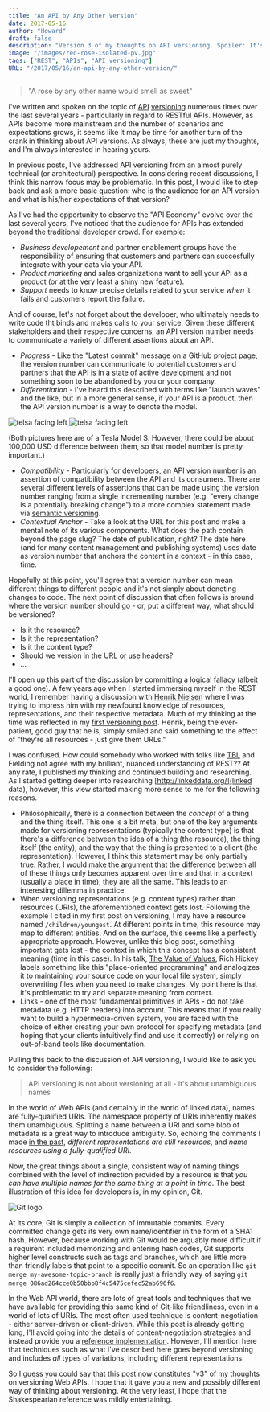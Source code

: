 ```yaml
---
title: "An API by Any Other Version"
date: 2017-05-16
author: "Howard"
draft: false
description: "Version 3 of my thoughts on API versioning. Spoiler: It's all just about names."
image: "/images/red-rose-isolated-pv.jpg"
tags: ["REST", "APIs", "API versioning"]
URL: "/2017/05/16/an-api-by-any-other-version/"
---
```


> "A rose by any other name would smell as sweet"

I've written and spoken on the topic of [API](http://blog.howarddierking.com/2012/11/09/versioning-restful-services/) [versioning](http://blog.howarddierking.com/2013/09/12/versioning-restful-services-v2/) numerous times over the last several years - particularly in regard to RESTful APIs. However, as APIs become more mainstream and the number of scenarios and expectations grows, it seems like it may be time for another turn of the crank in thinking about API versions. As always, these are just my thoughts, and I'm always interested in hearing yours.

In previous posts, I've addressed API versioning from an almost purely technical (or architectural) perspective. In considering recent discussions, I think this narrow focus may be problematic. In this post, I would like to step back and ask a more basic question: who is the audience for an API version and what is his/her expectations of that version?

As I've had the opportunity to observe the "API Economy" evolve over the last several years, I've noticed that the audience for APIs has extended beyond the traditional developer crowd. For example:

* *Business developement* and partner enablement groups have the responsibility of ensuring that customers and partners can succesfully integrate with your data via your API.
* *Product marketing* and sales organizations want to sell your API as a product (or at the very least a shiny new feature).
* *Support* needs to know precise details related to your service _when_ it fails and customers report the failure.

And of course, let's not forget about the developer, who ultimately needs to write code tht binds and makes calls to your service. Given these different stakeholders and their respective concerns, an API version number needs to communicate a variety of different assertions about an API.

* *Progress* - Like the "Latest commit" message on a GitHub project page, the version number can communicate to potential customers and partners that the API is in a state of active development and not something soon to be abandoned by you or your company.
* *Differentiation* - I've heard this described with terms like "launch waves" and the like, but in a more general sense, if your API is a product, then the API version number is a way to denote the model. 

![telsa facing left](/images/tesla-left.jpg) ![telsa facing left](/images/tesla-right.jpg)

(Both pictures here are of a Tesla Model S. However, there could be about 100,000 USD difference between them, so that model number is pretty important.)

* *Compatibility* - Particularly for developers, an API version number is an assertion of compatibility between the API and its consumers. There are several different levels of assertions that can be made using the version number ranging from a single incrementing number (e.g. "every change is a potentially breaking change") to a more complex statement made via [semantic versioning](http://semver.org/).
* *Contextual Anchor* - Take a look at the URL for this post and make a mental note of its various components. What does the path contain beyond the page slug? The date of publication, right? The date here (and for many content management and publishing systems) uses date as version number that anchors the content in a context - in this case, time.

Hopefully at this point, you'll agree that a version number can mean different things to different people and it's not simply about denoting changes to code. The next point of discussion that often follows is around where the version number should go - or, put a different way, what should be versioned?

* Is it the resource?
* Is it the representation? 
* Is it the content type?
* Should we version in the URL or use headers?
* ...

I'll open up this part of the discussion by committing a logical fallacy (albeit a good one). A few years ago when I started immersing myself in the REST world, I remember having a discussion with [Henrik Nielsen](https://en.wikipedia.org/wiki/Henrik_Frystyk_Nielsen) where I was trying to impress him with my newfound knowledge of resources, representations, and their respective metadata. Much of my thinking at the time was reflected in my [first versioning post](http://blog.howarddierking.com/2012/11/09/versioning-restful-services/). Henrik, being the ever-patient, good guy that he is, simply smiled and said something to the effect of "they're all resources - just give them URLs." 

I was confused. How could somebody who worked with folks like [TBL](https://www.w3.org/People/Berners-Lee/) and Fielding not agree with my brilliant, nuanced understanding of REST?? At any rate, I published my thinking and continued building and researching. As I started getting deeper into researching [http://linkeddata.org/](linked data), however, this view started making more sense to me for the following reasons.

* Philosophically, there is a connection between the _concept_ of a thing and the thing itself. This one is a bit meta, but one of the key arguments made for versioning representations (typically the content type) is that there's a difference between the idea of a thing (the resource), the thing itself (the entity), and the way that the thing is presented to a client (the representation). However, I think this statement may be only partially true. Rather, I would make the argument that the difference between all of these things only becomes apparent over time and that in a context (usually a place in time), they are all the same. This leads to an interesting dillemma in practice.
* When versioning representations (e.g. content types) rather than resources (URIs), the aforementioned context gets lost. Following the example I cited in my first post on versioning, I may have a resource named `/children/youngest`. At different points in time, this resource may map to different entities. And on the surface, this seems like a perfectly appropriate approach. However, unlike this blog post, something important gets lost - the context in which this concept has a consistent meaning (time in this case). In his talk, [The Value of Values](https://www.youtube.com/watch?v=-6BsiVyC1kM), Rich Hickey labels something like this "place-oriented programming" and analogizes it to maintaining your source code on your local file system, simply overwriting files when you need to make changes. My point here is that it's problematic to try and separate meaning from context. 
* Links - one of the most fundamental primitives in APIs - do not take metadata (e.g. HTTP headers) into account. This means that if you really want to build a hypermedia-driven system, you are faced with the choice of either creating your own protocol for specifying metadata (and hoping that your clients intuitively find and use it correctly) or relying on out-of-band tools like documentation.

Pulling this back to the discussion of API versioning, I would like to ask you to consider the following:

> API versioning is not about versioning at all - it's about unambiguous names

In the world of Web APIs (and certainly in the world of linked data), names are fully-qualified URIs. The namespace property of URIs inherently makes them unambiguous. Splitting a name between a URI and some blob of metadata is a great way to introduce ambiguity. So, echoing the comments I made [in the past](http://blog.howarddierking.com/2013/09/12/versioning-restful-services-v2/), *different representations are still resources*, and *name resources using a fully-qualified URI*.

Now, the great things about a single, consistent way of naming things combined with the level of indirection provided by a resource is that *you can have multiple names for the same thing at a point in time*. The best illustration of this idea for developers is, in my opinion, Git. 

![Git logo](/images/Git-Logo-2Color.png)

At its core, Git is simply a collection of immutable commits. Every committed change gets its very own name/identifier in the form of a SHA1 hash. However, because working with Git would be arguably more difficult if a requirent included memorizing and entering hash codes, Git supports higher level constructs such as tags and branches, which are little more than friendly labels that point to a specific commit. So an operation like `git merge my-awesome-topic-branch` is really just a friendly way of saying `git merge 086ad264cce0b50bbb8f4c5475cefec52ab696f6`.

In the Web API world, there are lots of great tools and techniques that we have available for providing this same kind of Git-like friendliness, even in a world of lots of URIs. The most often used technique is content-negotiation - either server-driven or client-driven. While this post is already getting long, I'll avoid going into the details of content-negotiation strategies and instead provide you a [reference implementation](https://github.com/howarddierking/building-restful-services/tree/master/module4). However, I'll mention here that techniques such as what I've described here goes beyond versioning and includes *all* types of variations, including different representations.

So I guess you could say that this post now constitutes "v3" of my thoughts on versioning Web APIs. I hope that it gave you a new and possibly different way of thinking about versioning. At the very least, I hope that the Shakespearian reference was mildly entertaining.

